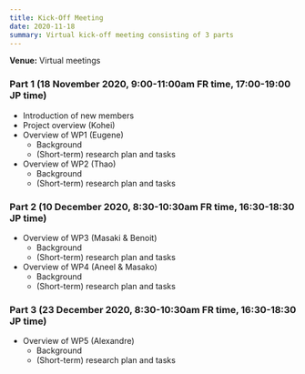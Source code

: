 ```yaml
---
title: Kick-Off Meeting
date: 2020-11-18
summary: Virtual kick-off meeting consisting of 3 parts
---
```

**Venue:** Virtual meetings

### Part 1 (18 November 2020, 9:00-11:00am FR time, 17:00-19:00 JP time)
+ Introduction of new members
+ Project overview (Kohei)
+ Overview of WP1 (Eugene)
  * Background
  * (Short-term) research plan and tasks
+ Overview of WP2 (Thao)
  * Background
  * (Short-term) research plan and tasks


### Part 2 (10 December 2020, 8:30-10:30am FR time, 16:30-18:30 JP time)
+ Overview of WP3 (Masaki & Benoit)
  * Background
  * (Short-term) research plan and tasks
+ Overview of WP4 (Aneel & Masako)
  * Background
  * (Short-term) research plan and tasks


### Part 3 (23 December 2020, 8:30-10:30am FR time, 16:30-18:30 JP time)
+ Overview of WP5 (Alexandre)
  * Background
  * (Short-term) research plan and tasks
